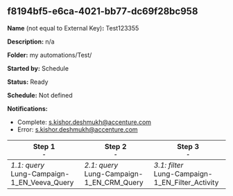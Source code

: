 ## f8194bf5-e6ca-4021-bb77-dc69f28bc958

**Name** (not equal to External Key)**:** Test123355

**Description:** n/a

**Folder:** my automations/Test/

**Started by:** Schedule

**Status:** Ready

**Schedule:** Not defined

**Notifications:**

* Complete: s.kishor.deshmukh@accenture.com
* Error: s.kishor.deshmukh@accenture.com

| Step 1<br>_<small>-</small>_ | Step 2<br>_<small>-</small>_ | Step 3<br>_<small>-</small>_ |
| --- | --- | --- |
| _1.1: query_<br>Lung-Campaign-1_EN_Veeva_Query | _2.1: query_<br>Lung-Campaign-1_EN_CRM_Query | _3.1: filter_<br>Lung-Campaign-1_EN_Filter_Activity |
